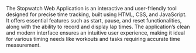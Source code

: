 The Stopwatch Web Application is an interactive and user-friendly tool designed for precise time tracking, built using HTML, CSS, and JavaScript. It offers essential features such as start, pause, and reset functionalities, along with the ability to record and display lap times. The application’s clean and modern interface ensures an intuitive user experience, making it ideal for various timing needs like workouts and tasks requiring accurate time measurement.
